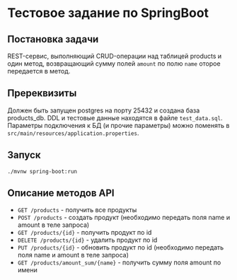 # Тестовое задание по SpringBoot

## Постановка задачи
REST-сервис, выполняющий CRUD-операции над таблицей products и один метод, 
возвращающий сумму полей `amount` по полю `name` оторое передается в метод.

## Пререквизиты
Должен быть запущен postgres на порту 25432 и создана база products_db. 
DDL и тестовые данные находятся в файле `test_data.sql`.
Параметры подключения к БД (и прочие параметры) можно поменять в `src/main/resources/application.properties`.

## Запуск

`./mvnw spring-boot:run`

## Описание методов API

* `GET /products` - получить все продукты
* `POST /products` - создать продукт (необходимо передать поля name и amount в теле запроса)
* `GET /products/{id}` - получить продукт по id
* `DELETE /products/{id}` - удалить продукт по id
* `PUT /products/{id}` - обновить продукт по id (необходимо передать поля name и amount в теле запроса)
* `GET /products/amount_sum/{name}` - получить сумму поля amount по имени